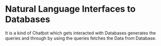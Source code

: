 # Natural Language Interfaces to Databases

It is a kind of Chatbot which gets interacted with Databases generates the queries and through by using the queries fetches the Data from Database.




